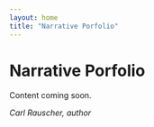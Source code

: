 ```yaml
---
layout: home
title: "Narrative Porfolio"
---
```

# Narrative Porfolio

Content coming soon.

_Carl Rauscher, author_
